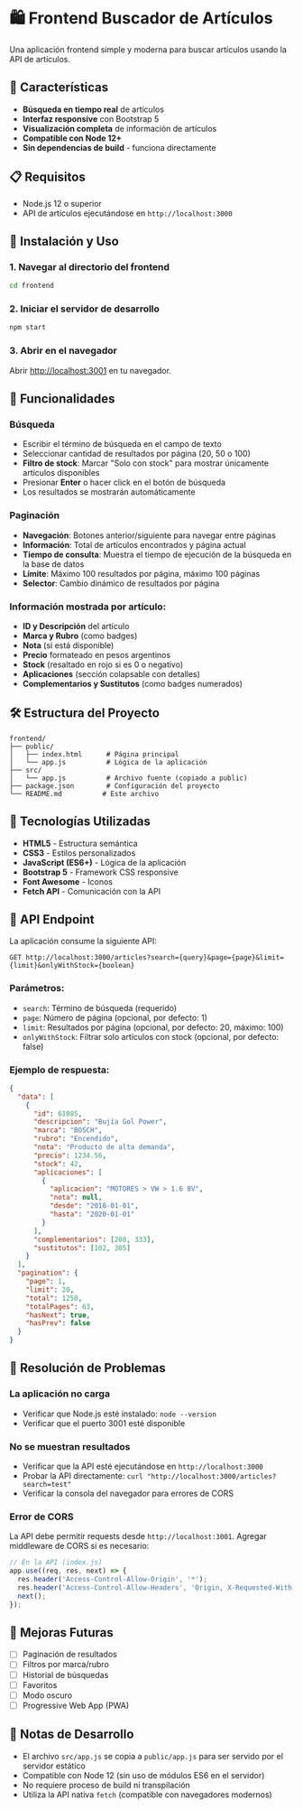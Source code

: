 # 🛍️ Frontend Buscador de Artículos

Una aplicación frontend simple y moderna para buscar artículos usando la API de artículos.

## 🚀 Características

- **Búsqueda en tiempo real** de artículos
- **Interfaz responsive** con Bootstrap 5
- **Visualización completa** de información de artículos
- **Compatible con Node 12+**
- **Sin dependencias de build** - funciona directamente

## 📋 Requisitos

- Node.js 12 o superior
- API de artículos ejecutándose en `http://localhost:3000`

## 🔧 Instalación y Uso

### 1. Navegar al directorio del frontend
```bash
cd frontend
```

### 2. Iniciar el servidor de desarrollo
```bash
npm start
```

### 3. Abrir en el navegador
Abrir [http://localhost:3001](http://localhost:3001) en tu navegador.

## 🎯 Funcionalidades

### Búsqueda
- Escribir el término de búsqueda en el campo de texto
- Seleccionar cantidad de resultados por página (20, 50 o 100)
- **Filtro de stock**: Marcar "Solo con stock" para mostrar únicamente artículos disponibles
- Presionar **Enter** o hacer click en el botón de búsqueda
- Los resultados se mostrarán automáticamente

### Paginación
- **Navegación**: Botones anterior/siguiente para navegar entre páginas
- **Información**: Total de artículos encontrados y página actual
- **Tiempo de consulta**: Muestra el tiempo de ejecución de la búsqueda en la base de datos
- **Límite**: Máximo 100 resultados por página, máximo 100 páginas
- **Selector**: Cambio dinámico de resultados por página

### Información mostrada por artículo:
- **ID y Descripción** del artículo
- **Marca y Rubro** (como badges)
- **Nota** (si está disponible)
- **Precio** formateado en pesos argentinos
- **Stock** (resaltado en rojo si es 0 o negativo)
- **Aplicaciones** (sección colapsable con detalles)
- **Complementarios y Sustitutos** (como badges numerados)

## 🛠️ Estructura del Proyecto

```
frontend/
├── public/
│   ├── index.html      # Página principal
│   └── app.js          # Lógica de la aplicación
├── src/
│   └── app.js          # Archivo fuente (copiado a public)
├── package.json        # Configuración del proyecto
└── README.md          # Este archivo
```

## 🎨 Tecnologías Utilizadas

- **HTML5** - Estructura semántica
- **CSS3** - Estilos personalizados
- **JavaScript (ES6+)** - Lógica de la aplicación
- **Bootstrap 5** - Framework CSS responsive
- **Font Awesome** - Iconos
- **Fetch API** - Comunicación con la API

## 🔗 API Endpoint

La aplicación consume la siguiente API:

```
GET http://localhost:3000/articles?search={query}&page={page}&limit={limit}&onlyWithStock={boolean}
```

### Parámetros:
- `search`: Término de búsqueda (requerido)
- `page`: Número de página (opcional, por defecto: 1)
- `limit`: Resultados por página (opcional, por defecto: 20, máximo: 100)
- `onlyWithStock`: Filtrar solo artículos con stock (opcional, por defecto: false)

### Ejemplo de respuesta:
```json
{
  "data": [
    {
      "id": 61085,
      "descripcion": "Bujía Gol Power",
      "marca": "BOSCH",
      "rubro": "Encendido",
      "nota": "Producto de alta demanda",
      "precio": 1234.56,
      "stock": 42,
      "aplicaciones": [
        {
          "aplicacion": "MOTORES > VW > 1.6 8V",
          "nota": null,
          "desde": "2018-01-01",
          "hasta": "2020-01-01"
        }
      ],
      "complementarios": [208, 333],
      "sustitutos": [102, 305]
    }
  ],
  "pagination": {
    "page": 1,
    "limit": 20,
    "total": 1250,
    "totalPages": 63,
    "hasNext": true,
    "hasPrev": false
  }
}
```

## 🛟 Resolución de Problemas

### La aplicación no carga
- Verificar que Node.js esté instalado: `node --version`
- Verificar que el puerto 3001 esté disponible

### No se muestran resultados
- Verificar que la API esté ejecutándose en `http://localhost:3000`
- Probar la API directamente: `curl "http://localhost:3000/articles?search=test"`
- Verificar la consola del navegador para errores de CORS

### Error de CORS
La API debe permitir requests desde `http://localhost:3001`. Agregar middleware de CORS si es necesario:

```javascript
// En la API (index.js)
app.use((req, res, next) => {
  res.header('Access-Control-Allow-Origin', '*');
  res.header('Access-Control-Allow-Headers', 'Origin, X-Requested-With, Content-Type, Accept');
  next();
});
```

## 🚀 Mejoras Futuras

- [ ] Paginación de resultados
- [ ] Filtros por marca/rubro
- [ ] Historial de búsquedas
- [ ] Favoritos
- [ ] Modo oscuro
- [ ] Progressive Web App (PWA)

## 📝 Notas de Desarrollo

- El archivo `src/app.js` se copia a `public/app.js` para ser servido por el servidor estático
- Compatible con Node 12 (sin uso de módulos ES6 en el servidor)
- No requiere proceso de build ni transpilación
- Utiliza la API nativa `fetch` (compatible con navegadores modernos) 